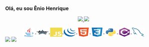 ### Olá, eu sou Ênio Henrique

<div align="center">
  <a href="https://github.com/eniohenrique">
  <img height="180em" src="https://github-readme-stats.vercel.app/api?username=eniohenrique&show_icons=true&theme=merko&include_all_commits=true&count_private=true"/>
  <img height="180em" src="https://github-readme-stats.vercel.app/api/top-langs/?username=eniohenrique&layout=compact&langs_count=7&theme=merko"/>
    
  <div style="display: inline_block"><br>
    <img align="center" alt="Enio-Java" height="30" width="40" src="https://raw.githubusercontent.com/devicons/devicon/master/icons/java/java-original.svg">
    <img align="center" alt="Enio-Groovy" height="30" width="40" src="https://raw.githubusercontent.com/devicons/devicon/master/icons/groovy/groovy-original.svg">
    <img align="center" alt="Enio-Js" height="30" width="40" src="https://raw.githubusercontent.com/devicons/devicon/master/icons/javascript/javascript-plain.svg">
    <img align="center" alt="Enio-JQuery" height="30" width="40" src="https://raw.githubusercontent.com/devicons/devicon/master/icons/jquery/jquery-original.svg">
    <img align="center" alt="Enio-HTML" height="30" width="40" src="https://raw.githubusercontent.com/devicons/devicon/master/icons/html5/html5-original.svg">
    <img align="center" alt="Enio-CSS" height="30" width="40" src="https://raw.githubusercontent.com/devicons/devicon/master/icons/css3/css3-original.svg">
    <img align="center" alt="Enio-Python" height="30" width="40" src="https://raw.githubusercontent.com/devicons/devicon/master/icons/python/python-original.svg">
    <img align="center" alt="Enio-Csharp" height="30" width="40" src="https://raw.githubusercontent.com/devicons/devicon/master/icons/csharp/csharp-original.svg">
    <img align="center" alt="Enio-MySQL" height="30" width="40" src="https://raw.githubusercontent.com/devicons/devicon/master/icons/mysql/mysql-original.svg">
  </div>
</div
 
  ##
  
<div> 
  <!--
 	<a href="https://www.twitch.tv/programadorfalido" target="_blank"><img src="https://img.shields.io/badge/Twitch-9146FF?style=for-the-badge&logo=twitch&logoColor=white" target="_blank"></a>
 <a href="https://discord.gg/pDbY76q8Qf" target="_blank"><img src="https://img.shields.io/badge/Discord-7289DA?style=for-the-badge&logo=discord&logoColor=white" target="_blank"></a> 
-->
  <a href = "mailto:enio.henrique12@gmail.com"><img src="https://img.shields.io/badge/-Gmail-%23333?style=for-the-badge&logo=gmail&logoColor=white" target="_blank"></a>
  <a href="https://www.linkedin.com/in/enio-henrique/" target="_blank"><img src="https://img.shields.io/badge/-LinkedIn-%230077B5?style=for-the-badge&logo=linkedin&logoColor=white" target="_blank"></a> 
 
 
  
 
</div>

<!--
**eniohenrique/eniohenrique** is a ✨ _special_ ✨ repository because its `README.md` (this file) appears on your GitHub profile.

Here are some ideas to get you started:

- 🔭 I’m currently working on ...
- 🌱 I’m currently learning ...
- 👯 I’m looking to collaborate on ...
- 🤔 I’m looking for help with ...
- 💬 Ask me about ...
- 📫 How to reach me: ...
- 😄 Pronouns: ...
- ⚡ Fun fact: ...
-->
